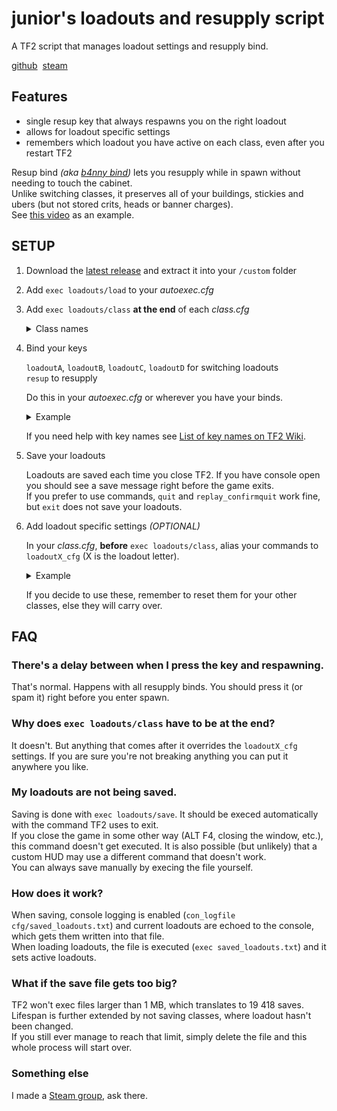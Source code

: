 # junior's loadouts and resupply script
A TF2 script that manages loadout settings and resupply bind.  

[github](https://github.com/juniorsgithub/tf2-loadouts-script)&nbsp; [steam](https://steamcommunity.com/groups/juniors-pot/discussions/0/3826311001003607453/)

## Features

- single resup key that always respawns you on the right loadout  
- allows for loadout specific settings  
- remembers which loadout you have active on each class, even after you restart TF2  

Resup bind _(aka [b4nny bind](https://m.twitch.tv/masonarium/clip/DeterminedBumblingWerewolfJKanStyle/))_ lets you resupply while in spawn without needing to touch the cabinet.  
Unlike switching classes, it preserves all of your buildings, stickies and ubers (but not stored crits, heads or banner charges).  
See [this video](https://youtu.be/KaWJgQxlp20) as an example.

## SETUP

1. Download the [latest release](https://github.com/juniorsgithub/tf2-loadouts-script/releases/latest/download/tf2-loadouts-script.zip) and extract it into your `/custom` folder

2. Add `exec loadouts/load` to your _autoexec.cfg_

3. Add `exec loadouts/class` **at the end** of each _class.cfg_  

   <details>
   <summary>Class names</summary>

   _scout.cfg_ : `exec loadouts/scout`  
   _soldier.cfg_ : `exec loadouts/soldier`  
   _pyro.cfg_ : `exec loadouts/pyro`  
   _demoman.cfg_ : `exec loadouts/demoman`  
   _heavyweapons.cfg_ : `exec loadouts/heavyweapons`  
   _engineer.cfg_ : `exec loadouts/engineer`  
   _medic.cfg_ : `exec loadouts/medic`  
   _sniper.cfg_ : `exec loadouts/sniper`  
   _spy.cfg_ : `exec loadouts/spy`  

   </details>

4. Bind your keys
  
   `loadoutA`, `loadoutB`, `loadoutC`, `loadoutD` for switching loadouts  
   `resup` to resupply  

   Do this in your _autoexec.cfg_ or wherever you have your binds.  
   
   <details>
   <summary>Example</summary>

   ```
   bind F1 loadoutA
   bind F2 loadoutB
   bind F3 loadoutC
   bind F4 loadoutD
   bind ALT resup
   ```
   </details>

   If you need help with key names see [List of key names on TF2 Wiki](https://wiki.teamfortress.com/wiki/Scripting#List_of_key_names).  

5. Save your loadouts

   Loadouts are saved each time you close TF2. If you have console open you should see a save message right before the game exits.  
If you prefer to use commands, `quit` and `replay_confirmquit` work fine, but `exit` does not save your loadouts.

6. Add loadout specific settings _(OPTIONAL)_
  
   In your _class.cfg_, **before** `exec loadouts/class`, alias your commands to `loadoutX_cfg` (X is the loadout letter).  

   <details>
   <summary>Example</summary>

   in _medic.cfg_  
   ```
   bind 1 slot1  // some binds
   cl_crosshair_scale 20  // some settings

   alias loadoutA_cfg "exec uber; say_team running uber"
   alias loadoutB_cfg "exec kritz; say_team running kritz"
   alias loadoutC_cfg "exec quickfix; say_team running quickfix"
   alias loadoutD_cfg  // no settings for D

   exec loadouts/medic
   ```
   </details>

   If you decide to use these, remember to reset them for your other classes, else they will carry over.  

## FAQ

### There's a delay between when I press the key and respawning.
That's normal. Happens with all resupply binds. You should press it (or spam it) right before you enter spawn.

### Why does `exec loadouts/class` have to be at the end?
It doesn't. But anything that comes after it overrides the `loadoutX_cfg` settings. If you are sure you're not breaking anything you can put it anywhere you like.

### My loadouts are not being saved.
Saving is done with `exec loadouts/save`. It should be execed automatically with the command TF2 uses to exit.  
If you close the game in some other way (ALT F4, closing the window, etc.), this command doesn't get executed. It is also possible (but unlikely) that a custom HUD may use a different command that doesn't work.  
You can always save manually by execing the file yourself.

### How does it work?
When saving, console logging is enabled (`con_logfile cfg/saved_loadouts.txt`) and current loadouts are echoed to the console, which gets them written into that file.  
When loading loadouts, the file is executed (`exec saved_loadouts.txt`) and it sets active loadouts.  

### What if the save file gets too big?
TF2 won't exec files larger than 1 MB, which translates to 19 418 saves. Lifespan is further extended by not saving classes, where loadout hasn't been changed.  
If you still ever manage to reach that limit, simply delete the file and this whole process will start over.  

### Something else
I made a [Steam group](https://steamcommunity.com/groups/juniors-pot/discussions/0/3826311001003607453/), ask there.
